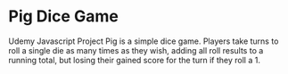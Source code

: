 # Pig Dice Game
Udemy Javascript Project
Pig is a simple dice game. Players take turns to roll a single die as many times as they wish, adding all roll results to a running total, but losing their gained score for the turn if they roll a 1.
